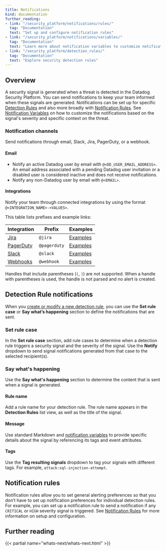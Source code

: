 ```yaml
---
title: Notifications
kind: documentation
further_reading:
- link: "/security_platform/notifications/rules/"
  tag: "Documentation"
  text: "Set up and configure notification rules"
- link: "/security_platform/notifications/variables/"
  tag: "Documentation"
  text: "Learn more about notification variables to customize notifications"
- link: "/security_platform/detection_rules/"
  tag: "Documentation"
  text: "Explore security detection rules"
---
```


## Overview

A security signal is generated when a threat is detected in the Datadog Security Platform. You can send notifications to keep your team informed when these signals are generated. Notifications can be set up for specific [Detection Rules](#detection-rules-notifications) and also more broadly with [Notification Rules](#notification-rules). See [Notification Variables][1] on how to customize the notifications based on the signal's severity and specific context on the threat. 

### Notification channels

Send notifications through email, Slack, Jira, PagerDuty, or a webhook. 

#### Email

* Notify an active Datadog user by email with `@<DD_USER_EMAIL_ADDRESS>`. An email address associated with a pending Datadog user invitation or a disabled user is considered inactive and does not receive notifications.
* Notify any non-Datadog user by email with `@<EMAIL>`.

#### Integrations

Notify your team through connected integrations by using the format `@<INTEGRATION_NAME>-<VALUES>`. 

This table lists prefixes and example links:

| Integration    | Prefix       | Examples       |
|----------------|--------------|----------------|
| [Jira][2]      | `@jira`      | [Examples][3]  |
| [PagerDuty][4] | `@pagerduty` | [Examples][5]  |
| [Slack][6]     | `@slack`     | [Examples][7]  |
| [Webhooks][8]  | `@webhook`   | [Examples][9] |

Handles that include parentheses (`(`, `)`) are not supported. When a handle with parentheses is used, the handle is not parsed and no alert is created.

## Detection Rule notifications

When you [create or modify a new detection rule][10], you can use the **Set rule case** or **Say what’s happening** section to define the notifications that are sent. 

### Set rule case

In the **Set rule case** section, add rule cases to determine when a detection rule triggers a security signal and the severity of the signal. Use the **Notify** dropdown to send signal notifications generated from that case to the selected recipient(s). 

### Say what's happening

Use the **Say what's happening** section to determine the content that is sent when a signal is generated. 

#### Rule name

Add a rule name for your detection rule. The rule name appears in the **Detection Rules** list view, as well as the title of the signal. 

#### Message

Use standard Markdown and [notification variables][1] to provide specific details about the signal by referencing its tags and event attributes.

#### Tags

Use the **Tag resulting signals** dropdown to tag your signals with different tags. For example, `attack:sql-injection-attempt`. 

## Notification rules

Notification rules allow you to set general alerting preferences so that you don’t have to set up notification preferences for individual detection rules. For example, you can set up a notification rule to send a notification if any `CRITICAL` or `HIGH` severity signal is triggered. See [Notification Rules][11] for more information on setup and configuration.

## Further reading

{{< partial name="whats-next/whats-next.html" >}}

[1]: /security_platform/notifications/variables/
[2]: /integrations/jira/
[3]: /integrations/jira/#usage
[4]: /integrations/pagerduty/
[5]: /integrations/pagerduty/#send-a-notification-to-a-specific-pagerduty-service
[6]: /integrations/slack/
[7]: /integrations/slack/#mentions-in-slack-from-monitor-alert
[8]: /integrations/webhooks/
[9]: /integrations/webhooks/#usage
[10]: /security_platform/detection_rules/#creating-and-managing-detection-rules
[11]: /security_platform/notifications/rules/
